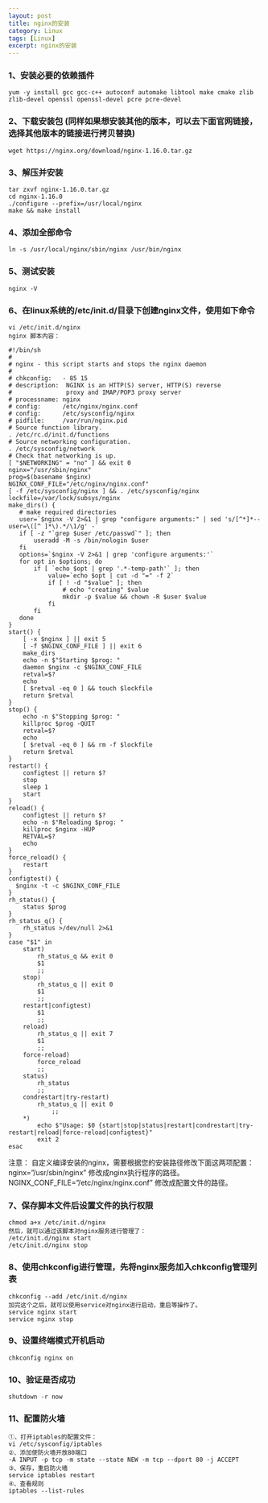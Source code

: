 ```yaml
---
layout: post
title: nginx的安装
category: Linux
tags: [Linux]
excerpt: nginx的安装
---
```

### 1、安装必要的依赖插件  ###

    yum -y install gcc gcc-c++ autoconf automake libtool make cmake zlib zlib-devel openssl openssl-devel pcre pcre-devel

### 2、下载安装包 (同样如果想安装其他的版本，可以去下面官网链接，选择其他版本的链接进行拷贝替换)  ###

    wget https://nginx.org/download/nginx-1.16.0.tar.gz



### 3、解压并安装  ###

    tar zxvf nginx-1.16.0.tar.gz
	cd nginx-1.16.0
	./configure --prefix=/usr/local/nginx
	make && make install


### 4、添加全部命令 ###

    ln -s /usr/local/nginx/sbin/nginx /usr/bin/nginx

### 5、测试安装 ###

	nginx -V


### 6、在linux系统的/etc/init.d/目录下创建nginx文件，使用如下命令 ###

    vi /etc/init.d/nginx
	nginx 脚本内容：
	
	#!/bin/sh
	#
	# nginx - this script starts and stops the nginx daemon
	#
	# chkconfig:   - 85 15
	# description:  NGINX is an HTTP(S) server, HTTP(S) reverse 
	#               proxy and IMAP/POP3 proxy server
	# processname: nginx
	# config:      /etc/nginx/nginx.conf
	# config:      /etc/sysconfig/nginx
	# pidfile:     /var/run/nginx.pid
	# Source function library.
	. /etc/rc.d/init.d/functions
	# Source networking configuration.
	. /etc/sysconfig/network
	# Check that networking is up.
	[ "$NETWORKING" = "no" ] && exit 0
	nginx="/usr/sbin/nginx"
	prog=$(basename $nginx)
	NGINX_CONF_FILE="/etc/nginx/nginx.conf"
	[ -f /etc/sysconfig/nginx ] && . /etc/sysconfig/nginx
	lockfile=/var/lock/subsys/nginx
	make_dirs() {
	   # make required directories
	   user=`$nginx -V 2>&1 | grep "configure arguments:" | sed 's/[^*]*--user=\([^ ]*\).*/\1/g' -`
	   if [ -z "`grep $user /etc/passwd`" ]; then
	       useradd -M -s /bin/nologin $user
	   fi
	   options=`$nginx -V 2>&1 | grep 'configure arguments:'`
	   for opt in $options; do
	       if [ `echo $opt | grep '.*-temp-path'` ]; then
	           value=`echo $opt | cut -d "=" -f 2`
	           if [ ! -d "$value" ]; then
	               # echo "creating" $value
	               mkdir -p $value && chown -R $user $value
	           fi
	       fi
	   done
	}
	start() {
	    [ -x $nginx ] || exit 5
	    [ -f $NGINX_CONF_FILE ] || exit 6
	    make_dirs
	    echo -n $"Starting $prog: "
	    daemon $nginx -c $NGINX_CONF_FILE
	    retval=$?
	    echo
	    [ $retval -eq 0 ] && touch $lockfile
	    return $retval
	}
	stop() {
	    echo -n $"Stopping $prog: "
	    killproc $prog -QUIT
	    retval=$?
	    echo
	    [ $retval -eq 0 ] && rm -f $lockfile
	    return $retval
	}
	restart() {
	    configtest || return $?
	    stop
	    sleep 1
	    start
	}
	reload() {
	    configtest || return $?
	    echo -n $"Reloading $prog: "
	    killproc $nginx -HUP
	    RETVAL=$?
	    echo
	}
	force_reload() {
	    restart
	}
	configtest() {
	  $nginx -t -c $NGINX_CONF_FILE
	}
	rh_status() {
	    status $prog
	}
	rh_status_q() {
	    rh_status >/dev/null 2>&1
	}
	case "$1" in
	    start)
	        rh_status_q && exit 0
	        $1
	        ;;
	    stop)
	        rh_status_q || exit 0
	        $1
	        ;;
	    restart|configtest)
	        $1
	        ;;
	    reload)
	        rh_status_q || exit 7
	        $1
	        ;;
	    force-reload)
	        force_reload
	        ;;
	    status)
	        rh_status
	        ;;
	    condrestart|try-restart)
	        rh_status_q || exit 0
	            ;;
	    *)
	        echo $"Usage: $0 {start|stop|status|restart|condrestart|try-restart|reload|force-reload|configtest}"
	        exit 2
	esac

注意：
自定义编译安装的nginx，需要根据您的安装路径修改下面这两项配置：
nginx=”/usr/sbin/nginx” 修改成nginx执行程序的路径。
NGINX_CONF_FILE=”/etc/nginx/nginx.conf” 修改成配置文件的路径。



### 7、保存脚本文件后设置文件的执行权限 ###


    chmod a+x /etc/init.d/nginx
	然后，就可以通过该脚本对nginx服务进行管理了：
	/etc/init.d/nginx start
	/etc/init.d/nginx stop


### 8、使用chkconfig进行管理，先将nginx服务加入chkconfig管理列表 ###

    chkconfig --add /etc/init.d/nginx
	加完这个之后，就可以使用service对nginx进行启动，重启等操作了。
	service nginx start
	service nginx stop


### 9、设置终端模式开机启动 ###

    chkconfig nginx on

### 10、验证是否成功 ###

    shutdown -r now

### 11、配置防火墙 ###

	①、打开iptables的配置文件：
	vi /etc/sysconfig/iptables
	②、添加使防火墙开放80端口
	-A INPUT -p tcp -m state --state NEW -m tcp --dport 80 -j ACCEPT
	③、保存，重启防火墙
	service iptables restart
	④、查看规则
	iptables --list-rules


